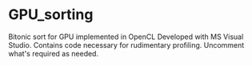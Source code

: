 # GPU_sorting
Bitonic sort for GPU implemented in OpenCL
Developed with MS Visual Studio.
Contains code necessary for rudimentary profiling.
Uncomment what's required as needed.
